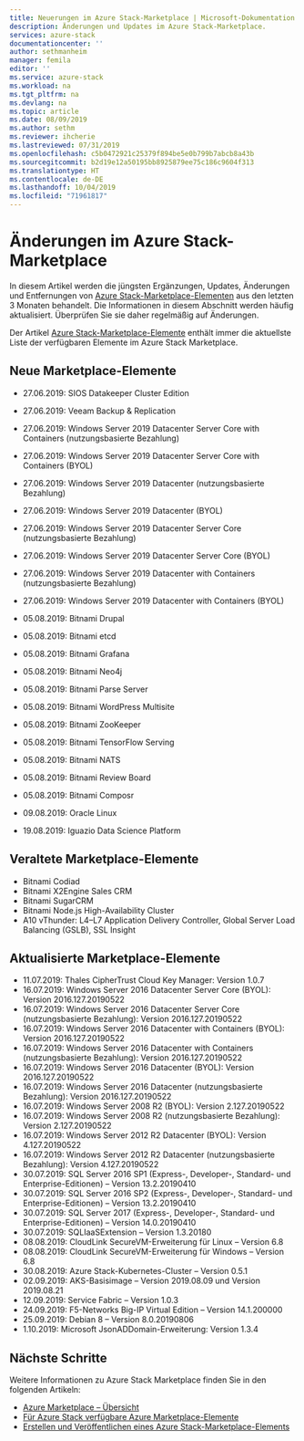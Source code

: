 ```yaml
---
title: Neuerungen im Azure Stack-Marketplace | Microsoft-Dokumentation
description: Änderungen und Updates im Azure Stack-Marketplace.
services: azure-stack
documentationcenter: ''
author: sethmanheim
manager: femila
editor: ''
ms.service: azure-stack
ms.workload: na
ms.tgt_pltfrm: na
ms.devlang: na
ms.topic: article
ms.date: 08/09/2019
ms.author: sethm
ms.reviewer: ihcherie
ms.lastreviewed: 07/31/2019
ms.openlocfilehash: c5b0472921c25379f894be5e0b799b7abcb8a43b
ms.sourcegitcommit: b2d19e12a50195bb8925879ee75c186c9604f313
ms.translationtype: HT
ms.contentlocale: de-DE
ms.lasthandoff: 10/04/2019
ms.locfileid: "71961817"
---
```

# <a name="azure-stack-marketplace-changes"></a>Änderungen im Azure Stack-Marketplace

In diesem Artikel werden die jüngsten Ergänzungen, Updates, Änderungen und Entfernungen von [Azure Stack-Marketplace-Elementen](azure-stack-marketplace-azure-items.md) aus den letzten 3 Monaten behandelt. Die Informationen in diesem Abschnitt werden häufig aktualisiert. Überprüfen Sie sie daher regelmäßig auf Änderungen.

Der Artikel [Azure Stack-Marketplace-Elemente](azure-stack-marketplace-azure-items.md) enthält immer die aktuellste Liste der verfügbaren Elemente im Azure Stack Marketplace.

## <a name="new-marketplace-items"></a>Neue Marketplace-Elemente

- 27.06.2019:   SIOS Datakeeper Cluster Edition

- 27.06.2019:   Veeam Backup & Replication

- 27.06.2019: Windows Server 2019 Datacenter Server Core with Containers (nutzungsbasierte Bezahlung)

- 27.06.2019: Windows Server 2019 Datacenter Server Core with Containers (BYOL)

- 27.06.2019:   Windows Server 2019 Datacenter (nutzungsbasierte Bezahlung)

- 27.06.2019:   Windows Server 2019 Datacenter (BYOL)

- 27.06.2019: Windows Server 2019 Datacenter Server Core (nutzungsbasierte Bezahlung)

- 27.06.2019: Windows Server 2019 Datacenter Server Core (BYOL)

- 27.06.2019:   Windows Server 2019 Datacenter with Containers (nutzungsbasierte Bezahlung)

- 27.06.2019:   Windows Server 2019 Datacenter with Containers (BYOL)

- 05.08.2019: Bitnami Drupal

- 05.08.2019: Bitnami etcd

- 05.08.2019: Bitnami Grafana

- 05.08.2019: Bitnami Neo4j

- 05.08.2019: Bitnami Parse Server

- 05.08.2019: Bitnami WordPress Multisite

- 05.08.2019: Bitnami ZooKeeper

- 05.08.2019: Bitnami TensorFlow Serving

- 05.08.2019: Bitnami NATS

- 05.08.2019: Bitnami Review Board

- 05.08.2019: Bitnami Composr

- 09.08.2019: Oracle Linux

- 19.08.2019: Iguazio Data Science Platform


## <a name="deprecated-marketplace-items"></a>Veraltete Marketplace-Elemente

- Bitnami Codiad
- Bitnami X2Engine Sales CRM
- Bitnami SugarCRM
- Bitnami Node.js High-Availability Cluster
- A10 vThunder: L4–L7 Application Delivery Controller, Global Server Load Balancing (GSLB), SSL Insight


## <a name="updated-marketplace-items"></a>Aktualisierte Marketplace-Elemente

- 11.07.2019:   Thales CipherTrust Cloud Key Manager: Version 1.0.7
- 16.07.2019:   Windows Server 2016 Datacenter Server Core (BYOL): Version 2016.127.20190522
- 16.07.2019:   Windows Server 2016 Datacenter Server Core (nutzungsbasierte Bezahlung): Version 2016.127.20190522
- 16.07.2019:   Windows Server 2016 Datacenter with Containers (BYOL): Version 2016.127.20190522
- 16.07.2019:   Windows Server 2016 Datacenter with Containers (nutzungsbasierte Bezahlung): Version 2016.127.20190522
- 16.07.2019:   Windows Server 2016 Datacenter (BYOL): Version 2016.127.20190522
- 16.07.2019:   Windows Server 2016 Datacenter (nutzungsbasierte Bezahlung): Version 2016.127.20190522
- 16.07.2019:   Windows Server 2008 R2 (BYOL): Version 2.127.20190522
- 16.07.2019:   Windows Server 2008 R2 (nutzungsbasierte Bezahlung): Version 2.127.20190522
- 16.07.2019:   Windows Server 2012 R2 Datacenter (BYOL): Version 4.127.20190522
- 16.07.2019:   Windows Server 2012 R2 Datacenter (nutzungsbasierte Bezahlung): Version 4.127.20190522
- 30.07.2019: SQL Server 2016 SP1 (Express-, Developer-, Standard- und Enterprise-Editionen) – Version 13.2.20190410
- 30.07.2019: SQL Server 2016 SP2 (Express-, Developer-, Standard- und Enterprise-Editionen) – Version 13.2.20190410
- 30.07.2019: SQL Server 2017 (Express-, Developer-, Standard- und Enterprise-Editionen) – Version 14.0.20190410
- 30.07.2019: SQLIaaSExtension – Version 1.3.20180
- 08.08.2019: CloudLink SecureVM-Erweiterung für Linux – Version 6.8
- 08.08.2019: CloudLink SecureVM-Erweiterung für Windows – Version 6.8
- 30.08.2019: Azure Stack-Kubernetes-Cluster – Version 0.5.1
- 02.09.2019: AKS-Basisimage – Version 2019.08.09 und Version 2019.08.21
- 12.09.2019: Service Fabric – Version 1.0.3
- 24.09.2019: F5-Networks Big-IP Virtual Edition – Version 14.1.200000
- 25.09.2019: Debian 8 – Version 8.0.20190806
- 1\.10.2019:  Microsoft JsonADDomain-Erweiterung: Version 1.3.4


## <a name="next-steps"></a>Nächste Schritte

Weitere Informationen zu Azure Stack Marketplace finden Sie in den folgenden Artikeln:

- [Azure Marketplace – Übersicht](azure-stack-marketplace.md)
- [Für Azure Stack verfügbare Azure Marketplace-Elemente](azure-stack-marketplace-azure-items.md)
- [Erstellen und Veröffentlichen eines Azure Stack-Marketplace-Elements](azure-stack-create-and-publish-marketplace-item.md)
